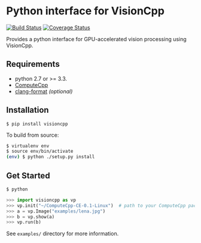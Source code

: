 # Python interface for VisionCpp
[![Build Status](https://travis-ci.org/ChrisCummins/visioncpp.svg?branch=development)](https://travis-ci.org/ChrisCummins/visioncpp) [![Coverage Status](https://coveralls.io/repos/github/ChrisCummins/visioncpp/badge.svg?branch=development)](https://coveralls.io/github/ChrisCummins/visioncpp?branch=development)

Provides a python interface for GPU-accelerated vision processing using
VisionCpp.

## Requirements

* python 2.7 or >= 3.3.
* [ComputeCpp](https://www.codeplay.com/products/computesuite/computecpp)
* [clang-format](http://llvm.org/releases/download.html) *(optional)*

## Installation

```
$ pip install visioncpp
```

To build from source:

```sh
$ virtualenv env
$ source env/bin/activate
(env) $ python ./setup.py install
```

## Get Started

```sh
$ python
```

```py
>>> import visioncpp as vp
>>> vp.init("~/ComputeCpp-CE-0.1-Linux")  # path to your ComputeCpp package
>>> a = vp.Image("examples/lena.jpg")
>>> b = vp.show(a)
>>> vp.run(b)
```

See `examples/` directory for more information.
